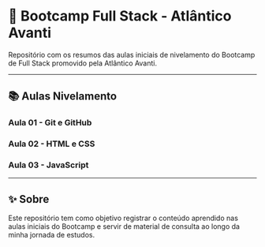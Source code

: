 # 🚀 Bootcamp Full Stack - Atlântico Avanti

Repositório com os resumos das aulas iniciais de nivelamento do Bootcamp de Full Stack promovido pela Atlântico Avanti.

---

## 📚 Aulas Nivelamento

### Aula 01 - Git e GitHub
### Aula 02 - HTML e CSS
### Aula 03 - JavaScript

---

## ✨ Sobre

Este repositório tem como objetivo registrar o conteúdo aprendido nas aulas iniciais do Bootcamp e servir de material de consulta ao longo da minha jornada de estudos.